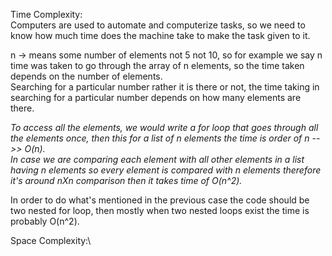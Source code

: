 Time Complexity:\
Computers are used to automate and computerize tasks, so we need to know how much time does the machine take to make the task given to it.

n -> means some number of elements not 5 not 10, so for example we say n time was taken to go through the array of n elements, so the time taken depends on the number of elements.\
Searching for a particular number rather it is there or not, the time taking in searching for a particular number depends on how many elements are there.

*To access all the elements, we would write a for loop that goes through all the elements once, then this for a list of n elements the time is order of n -->> O(n).\
In case we are comparing each element with all other elements in a list having n elements so every element is compared with n elements therefore it's around nXn comparison then it takes time of O(n^2).*

In order to do what's mentioned in the previous case the code should be two nested for loop, then mostly when two nested loops exist the time is probably O(n^2).   

Space Complexity:\
